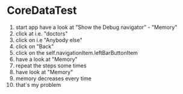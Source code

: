 # CoreDataTest
1. start app
have a look at "Show the Debug navigator" - "Memory"
2. click at i.e. "doctors"
3. click on i.e "Anybody else"
4. click on "Back"
5. click on the self.navigationItem.leftBarButtonItem
6. have a look at "Memory"
7. repeat the steps some times
8. have look at "Memory"
9. memory decreases every time
10. that´s my problem
